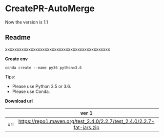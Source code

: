 # CreatePR-AutoMerge

Now the version is 1.1
## **Readme**
xxxxxxxxxxxxxxxxxxxxxxxxxxxxxxxxxxxxxxxxxxxxx

**Create env**
```
conda create --name py36 python=3.6
```

Tips:
* Please use Python 3.5 or 3.6.
* Please use Conda.


**Download url**

|           | ver 1 | ver 2 |
| :-------: | :---------: | :--------------------------: |
| url | https://repo1.maven.org/test_2.4.0/2.2.7/test_2.4.0/2.2.7-fat-jars.zip | https://oss.sonatype.org/content/repositories/snapshots/com/test/test_2.4.0/2.2.7-SNAPSHOT/ |
